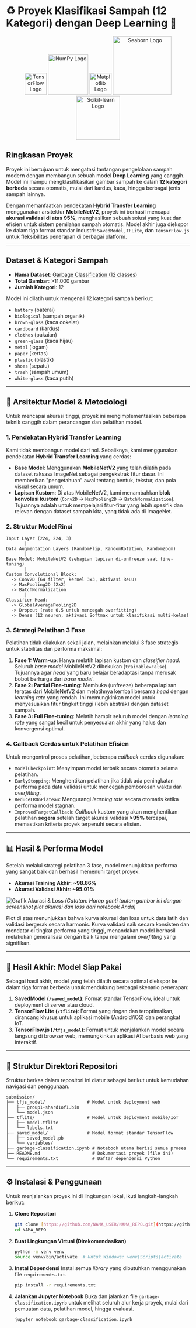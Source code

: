 # ♻️ Proyek Klasifikasi Sampah (12 Kategori) dengan Deep Learning 🧠

<p align="center">
  <img src="https://upload.wikimedia.org/wikipedia/commons/thumb/2/2d/Tensorflow_logo.svg/1200px-Tensorflow_logo.svg.png" width="60" alt="TensorFlow Logo">
  <img src="https://upload.wikimedia.org/wikipedia/commons/thumb/3/31/NumPy_logo_2020.svg/2560px-NumPy_logo_2020.svg.png" width="110" alt="NumPy Logo">
  <img src="https://upload.wikimedia.org/wikipedia/commons/thumb/0/01/Created_with_Matplotlib-logo.svg/1200px-Created_with_Matplotlib-logo.svg.png" width="60" alt="Matplotlib Logo">
  <img src="https://pyfi.com/cdn/shop/articles/seaborn.webp?v=1711983007" width="160" alt="Seaborn Logo">
  <img src="https://upload.wikimedia.org/wikipedia/commons/thumb/0/05/Scikit_learn_logo_small.svg/1200px-Scikit_learn_logo_small.svg.png" width="120" alt="Scikit-learn Logo">
</p>

## Ringkasan Proyek

Proyek ini bertujuan untuk mengatasi tantangan pengelolaan sampah modern dengan membangun sebuah model **Deep Learning** yang canggih. Model ini mampu mengklasifikasikan gambar sampah ke dalam **12 kategori berbeda** secara otomatis, mulai dari kardus, kaca, hingga berbagai jenis sampah lainnya.

Dengan memanfaatkan pendekatan **Hybrid Transfer Learning** menggunakan arsitektur **MobileNetV2**, proyek ini berhasil mencapai **akurasi validasi di atas 95%**, menghasilkan sebuah solusi yang kuat dan efisien untuk sistem pemilahan sampah otomatis. Model akhir juga diekspor ke dalam tiga format standar industri: `SavedModel`, `TFLite`, dan `TensorFlow.js` untuk fleksibilitas penerapan di berbagai platform.

---

## Dataset & Kategori Sampah

- **Nama Dataset**: [Garbage Classification (12 classes)](https://www.kaggle.com/datasets/mostafaabla/garbage-classification)
- **Total Gambar**: >11.000 gambar
- **Jumlah Kategori**: 12

Model ini dilatih untuk mengenali 12 kategori sampah berikut:

- `battery` (baterai)
- `biological` (sampah organik)
- `brown-glass` (kaca cokelat)
- `cardboard` (kardus)
- `clothes` (pakaian)
- `green-glass` (kaca hijau)
- `metal` (logam)
- `paper` (kertas)
- `plastic` (plastik)
- `shoes` (sepatu)
- `trash` (sampah umum)
- `white-glass` (kaca putih)

---

## 🧠 Arsitektur Model & Metodologi

Untuk mencapai akurasi tinggi, proyek ini mengimplementasikan beberapa teknik canggih dalam perancangan dan pelatihan model.

### 1. Pendekatan Hybrid Transfer Learning

Kami tidak membangun model dari nol. Sebaliknya, kami menggunakan pendekatan **Hybrid Transfer Learning** yang cerdas:

- **Base Model**: Menggunakan **MobileNetV2** yang telah dilatih pada dataset raksasa ImageNet sebagai pengekstrak fitur dasar. Ini memberikan "pengetahuan" awal tentang bentuk, tekstur, dan pola visual secara umum.
- **Lapisan Kustom**: Di atas MobileNetV2, kami menambahkan **blok konvolusi kustom** (`Conv2D` -> `MaxPooling2D` -> `BatchNormalization`). Tujuannya adalah untuk mempelajari fitur-fitur yang lebih spesifik dan relevan dengan dataset sampah kita, yang tidak ada di ImageNet.

### 2. Struktur Model Rinci

```
Input Layer (224, 224, 3)
       |
Data Augmentation Layers (RandomFlip, RandomRotation, RandomZoom)
       |
Base Model: MobileNetV2 (sebagian lapisan di-unfreeze saat fine-tuning)
       |
Custom Convolutional Block:
  -> Conv2D (64 filter, kernel 3x3, aktivasi ReLU)
  -> MaxPooling2D (2x2)
  -> BatchNormalization
       |
Classifier Head:
  -> GlobalAveragePooling2D
  -> Dropout (rate 0.5 untuk mencegah overfitting)
  -> Dense (12 neuron, aktivasi Softmax untuk klasifikasi multi-kelas)
```

### 3. Strategi Pelatihan 3 Fase

Pelatihan tidak dilakukan sekali jalan, melainkan melalui 3 fase strategis untuk stabilitas dan performa maksimal:

1.  **Fase 1: Warm-up**: Hanya melatih lapisan kustom dan _classifier head_. Seluruh _base model_ MobileNetV2 dibekukan (`trainable=False`). Tujuannya agar _head_ yang baru belajar beradaptasi tanpa merusak bobot berharga dari _base model_.
2.  **Fase 2: Partial Fine-tuning**: Membuka (unfreeze) beberapa lapisan teratas dari MobileNetV2 dan melatihnya kembali bersama _head_ dengan _learning rate_ yang rendah. Ini memungkinkan model untuk menyesuaikan fitur tingkat tinggi (lebih abstrak) dengan dataset sampah.
3.  **Fase 3: Full Fine-tuning**: Melatih hampir seluruh model dengan _learning rate_ yang sangat kecil untuk penyesuaian akhir yang halus dan konvergensi optimal.

### 4. Callback Cerdas untuk Pelatihan Efisien

Untuk mengontrol proses pelatihan, beberapa _callback_ cerdas digunakan:

- `ModelCheckpoint`: Menyimpan model terbaik secara otomatis selama pelatihan.
- `EarlyStopping`: Menghentikan pelatihan jika tidak ada peningkatan performa pada data validasi untuk mencegah pemborosan waktu dan _overfitting_.
- `ReduceLROnPlateau`: Mengurangi _learning rate_ secara otomatis ketika performa model stagnan.
- `ImprovedTargetCallback`: _Callback_ kustom yang akan menghentikan pelatihan **segera** setelah target akurasi validasi **>95%** tercapai, memastikan kriteria proyek terpenuhi secara efisien.

---

## 📊 Hasil & Performa Model

Setelah melalui strategi pelatihan 3 fase, model menunjukkan performa yang sangat baik dan berhasil memenuhi target proyek.

- **Akurasi Training Akhir**: **~98.86%**
- **Akurasi Validasi Akhir**: **~95.01%**

![Grafik Akurasi & Loss](https://i.imgur.com/your-accuracy-loss-plot-image.png)
_(Catatan: Harap ganti tautan gambar ini dengan screenshot plot akurasi dan loss dari notebook Anda)_

Plot di atas menunjukkan bahwa kurva akurasi dan loss untuk data latih dan validasi bergerak secara harmonis. Kurva validasi naik secara konsisten dan mendatar di tingkat performa yang tinggi, menandakan model berhasil melakukan generalisasi dengan baik tanpa mengalami _overfitting_ yang signifikan.

---

## 🚀 Hasil Akhir: Model Siap Pakai

Sebagai hasil akhir, model yang telah dilatih secara optimal diekspor ke dalam tiga format berbeda untuk mendukung berbagai skenario penerapan:

1.  **SavedModel (`/saved_model`)**: Format standar TensorFlow, ideal untuk deployment di server atau cloud.
2.  **TensorFlow Lite (`/tflite`)**: Format yang ringan dan teroptimalkan, dirancang khusus untuk aplikasi mobile (Android/iOS) dan perangkat IoT.
3.  **TensorFlow.js (`/tfjs_model`)**: Format untuk menjalankan model secara langsung di browser web, memungkinkan aplikasi AI berbasis web yang interaktif.

---

## 📁 Struktur Direktori Repositori

Struktur berkas dalam repositori ini diatur sebagai berikut untuk kemudahan navigasi dan penggunaan.

```
submission/
├── tfjs_model/                # Model untuk deployment web
│   ├── group1-shard1of1.bin
│   └── model.json
├── tflite/                    # Model untuk deployment mobile/IoT
│   ├── model.tflite
│   └── labels.txt
├── saved_model/               # Model format standar TensorFlow
│   ├── saved_model.pb
│   └── variables/
├── garbage-classification.ipynb # Notebook utama berisi semua proses
├── README.md                    # Dokumentasi proyek (file ini)
└── requirements.txt             # Daftar dependensi Python
```

---

## ⚙️ Instalasi & Penggunaan

Untuk menjalankan proyek ini di lingkungan lokal, ikuti langkah-langkah berikut:

1.  **Clone Repositori**

    ```bash
    git clone [https://github.com/NAMA_USER/NAMA_REPO.git](https://github.com/NAMA_USER/NAMA_REPO.git)
    cd NAMA_REPO
    ```

2.  **Buat Lingkungan Virtual (Direkomendasikan)**

    ```bash
    python -m venv venv
    source venv/bin/activate  # Untuk Windows: venv\Scripts\activate
    ```

3.  **Instal Dependensi**
    Instal semua _library_ yang dibutuhkan menggunakan file `requirements.txt`.

    ```bash
    pip install -r requirements.txt
    ```

4.  **Jalankan Jupyter Notebook**
    Buka dan jalankan file `garbage-classification.ipynb` untuk melihat seluruh alur kerja proyek, mulai dari pemuatan data, pelatihan model, hingga evaluasi.
    ```bash
    jupyter notebook garbage-classification.ipynb
    ```
